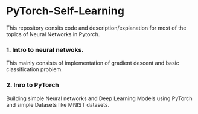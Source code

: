 # PyTorch-Self-Learning
This repository consits code and description/explanation for most of the topics of Neural Networks in Pytorch.

### 1. Intro to neural netwoks. 
This mainly consists of implementation of gradient descent and basic classification problem.  

### 2. Inro to PyTorch
Building simple Neural networks and Deep Learning Models using PyTorch and simple Datasets like MNIST datasets.
